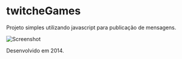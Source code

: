 # twitcheGames
Projeto simples utilizando javascript para publicação de mensagens.

![Screenshot](https://paulosouzav.github.io/twitcheGames/Imagens/screenshot.png "Screenshot")

Desenvolvido em 2014.
